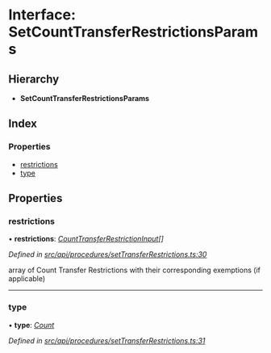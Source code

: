 # Interface: SetCountTransferRestrictionsParams

## Hierarchy

* **SetCountTransferRestrictionsParams**

## Index

### Properties

* [restrictions](setcounttransferrestrictionsparams.md#restrictions)
* [type](setcounttransferrestrictionsparams.md#type)

## Properties

###  restrictions

• **restrictions**: *[CountTransferRestrictionInput](counttransferrestrictioninput.md)[]*

*Defined in [src/api/procedures/setTransferRestrictions.ts:30](https://github.com/PolymeshAssociation/polymesh-sdk/blob/46845947/src/api/procedures/setTransferRestrictions.ts#L30)*

array of Count Transfer Restrictions with their corresponding exemptions (if applicable)

___

###  type

• **type**: *[Count](../enums/transferrestrictiontype.md#count)*

*Defined in [src/api/procedures/setTransferRestrictions.ts:31](https://github.com/PolymeshAssociation/polymesh-sdk/blob/46845947/src/api/procedures/setTransferRestrictions.ts#L31)*
